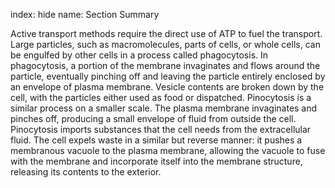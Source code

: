 index: hide
name: Section Summary

Active transport methods require the direct use of ATP to fuel the transport. Large particles, such as macromolecules, parts of cells, or whole cells, can be engulfed by other cells in a process called phagocytosis. In phagocytosis, a portion of the membrane invaginates and flows around the particle, eventually pinching off and leaving the particle entirely enclosed by an envelope of plasma membrane. Vesicle contents are broken down by the cell, with the particles either used as food or dispatched. Pinocytosis is a similar process on a smaller scale. The plasma membrane invaginates and pinches off, producing a small envelope of fluid from outside the cell. Pinocytosis imports substances that the cell needs from the extracellular fluid. The cell expels waste in a similar but reverse manner: it pushes a membranous vacuole to the plasma membrane, allowing the vacuole to fuse with the membrane and incorporate itself into the membrane structure, releasing its contents to the exterior.
